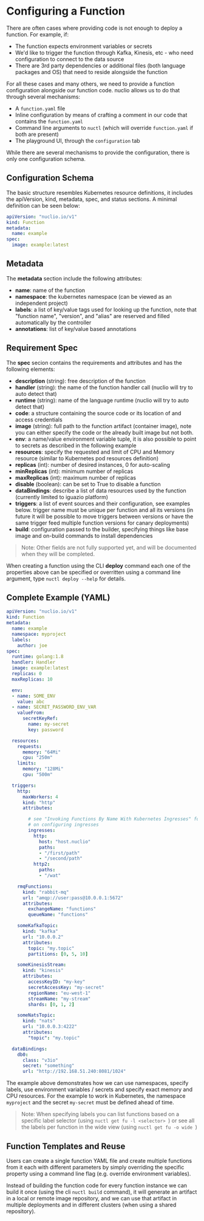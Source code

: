 # Configuring a Function

There are often cases where providing code is not enough to deploy a function. For example, if:
* The function expects environment variables or secrets
* We'd like to trigger the function through Kafka, Kinesis, etc - who need configuration to connect to the data source
* There are 3rd party dependencies or additional files (both language packages and OS) that need to reside alongside the function

For all these cases and many others, we need to provide a function configuration alongside our function code. nuclio allows us to do that through several mechanisms:
* A `function.yaml` file
* Inline configuration by means of crafting a comment in our code that contains the `function.yaml`
* Command line arguments to `nuctl` (which will override `function.yaml` if both are present)
* The playground UI, through the `configuration` tab

While there are several mechanisms to provide the configuration, there is only one configuration schema.

## Configuration Schema
The basic structure resembles Kubernetes resource definitions, it includes the apiVersion, kind, metadata, spec, and status sections. A minimal definition can be seen below:

```yaml
apiVersion: "nuclio.io/v1"
kind: Function
metadata:
  name: example
spec:
  image: example:latest
```

## Metadata

The **metadata** section include the following attributes:
* **name**: name of the function
* **namespace**: the kubernetes namespace (can be viewed as an independent project)
* **labels**: a list of key/value tags used for looking up the function, note that "function name", "version", and "alias" are reserved and filled automatically by the controller
* **annotations**: list of key/value based annotations

## Requirement Spec

The **spec** secion contains the requirements and attributes and has the following elements:

* **description** (string): free description of the function
* **handler** (string): the name of the function handler call (nuclio will try to auto detect that)
* **runtime** (string): name of the language runtime (nuclio will try to auto detect that)
* **code**: a structure containing the source code or its location of and access credentials
* **image** (string): full path to the function artifact (container image), note you can either specify the code or the already built image but not both.
* **env**: a name/value environment variable tuple, it is also possible to point to secrets as described in the following example
* **resources**: specify the requested and limit of CPU and Memory resource (similar to Kubernetes pod resources definition)
* **replicas** (int): number of desired instances, 0 for auto-scaling
* **minReplicas** (int): minimum number of replicas
* **maxReplicas** (int): maximum number of replicas
* **disable** (boolean): can be set to True to disable a function
* **dataBindings**: describe a list of data resources used by the function (currently limited to iguazio platform)
* **triggers**: a list of event sources and their configuration, see examples below. trigger name must be unique per function and all its versions (in future it will be possible to move triggers between versions or have the same trigger feed multiple function versions for canary deployments)
* **build**: configuration passed to the builder, specifying things like base image and on-build commands to install dependencies
> Note: Other fields are not fully supported yet, and will be documented when they will be completed.

When creating a function using the CLI **deploy** command each one of the properties above can be specified or overritten using a command line argument, type `nuctl deploy --help` for details.

## Complete Example (YAML)

```yaml
apiVersion: "nuclio.io/v1"
kind: Function
metadata:
  name: example
  namespace: myproject
  labels:
    author: joe
spec:
  runtime: golang:1.8
  handler: Handler
  image: example:latest
  replicas: 0
  maxReplicas: 10

  env:
  - name: SOME_ENV
    value: abc
  - name: SECRET_PASSWORD_ENV_VAR
    valueFrom:
      secretKeyRef:
        name: my-secret
        key: password

  resources:
    requests:
      memory: "64Mi"
      cpu: "250m"
    limits:
      memory: "128Mi"
      cpu: "500m"

  triggers:
    http:
      maxWorkers: 4
      kind: "http"
      attributes:

        # see "Invoking Functions By Name With Kubernetes Ingresses" for more details
        # on configuring ingresses 
        ingresses:
          http:
            host: "host.nuclio"
            paths:
            - "/first/path"
            - "/second/path"
          http2:
            paths:
            - "/wat"

    rmqFunctions:
      kind: "rabbit-mq"
      url: "amqp://user:pass@10.0.0.1:5672"
      attributes:
        exchangeName: "functions"
        queueName: "functions"

    someKafkaTopic:
      kind: "kafka"
      url: "10.0.0.2"
      attributes:
        topic: "my.topic"
        partitions: [0, 5, 10]

    someKinesisStream:
      kind: "kinesis"
      attributes:
        accessKeyID: "my-key"
        secretAccessKey: "my-secret"
        regionName: "eu-west-1"
        streamName: "my-stream"
        shards: [0, 1, 2]

    someNatsTopic:
      kind: "nats"
      url: "10.0.0.3:4222"
      attributes:
        "topic": "my.topic"

  dataBindings:
    db0:
      class: "v3io"
      secret: "something"
      url: "http://192.168.51.240:8081/1024"


```

The example above demonstrates how we can use namespaces, specify labels, use environment variables / secrets and specify exact memory and CPU resources. For the example to work in Kubernetes, the namespace `myproject` and the secret `my-secret` must be defined ahead of time.

> Note: When specifying labels you can list functions based on a specific label selector (using `nuctl get fu -l <selector> `) or see all the labels per function in the wide view (using `nuctl get fu -o wide `)

## Function Templates and Reuse

Users can create a single function YAML file and create multiple functions from it each with different parameters by simply overriding the specific property using a command line flag (e.g. override environment variables).

Instead of building the function code for every function instance we can build it once (using the cli `nuctl build` command), it will generate an artifact in a local or remote image repository, and we can use that artifact in multiple deployments and in different clusters (when using a shared repository).
